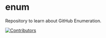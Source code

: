 # enum
Repository to learn about GitHub Enumeration.



































































































































[![Contributors](https://img.shields.io/badge/Contributors-3-brightgreen)](https://github.com/EurydiceCorp/enum/graphs/contributors)
